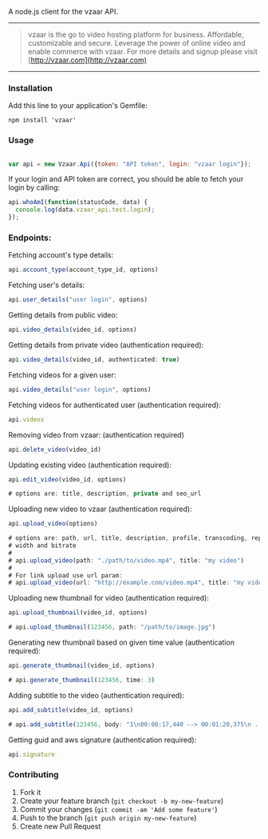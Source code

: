 A node.js client for the vzaar API.

---

>vzaar is the go to video hosting platform for business. Affordable, customizable and secure. Leverage the power of online video and enable commerce with vzaar. For more details and signup please visit [http://vzaar.com](http://vzaar.com)

----

### Installation

Add this line to your application's Gemfile:

    npm install 'vzaar'


### Usage

```javascript

var api = new Vzaar.Api({token: "API token", login: "vzaar login"});
```

If your login and API token are correct, you should be able to fetch your login by calling:
```javascript
api.whoAmI(function(statusCode, data) {
  console.log(data.vzaar_api.test.login);
});

```

### Endpoints:

Fetching account's type details:
```javascript
api.account_type(account_type_id, options)
```

Fetching user's details:
```javascript
api.user_details("user login", options)
```

Getting details from public video:
```javascript
api.video_details(video_id, options)
```

Getting details from private video (authentication required):
```javascript
api.video_details(video_id, authenticated: true)
```

Fetching videos for a given user:
```javascript
api.video_details("user login", options)
```

Fetching videos for authenticated user (authentication required):
```javascript
api.videos
```

Removing video from vzaar: (authentication required)
```javascript
api.delete_video(video_id)
```

Updating existing video (authentication required):
```javascript
api.edit_video(video_id, options)

# options are: title, description, private and seo_url
```

Uploading new video to vzaar (authentication required):
```javascript
api.upload_video(options)

# options are: path, url, title, description, profile, transcoding, replace_id,
# width and bitrate
#
# api.upload_video(path: "./path/to/video.mp4", title: "my video")
#
# For link upload use url param:
# api.upload_video(url: "http://example.com/video.mp4", title: "my video")
```

Uploading new thumbnail for video (authentication required):
```javascript
api.upload_thumbnail(video_id, options)

# api.upload_thumbnail(123456, path: "/path/to/image.jpg")
```

Generating new thumbnail based on given time value (authentication required):
```javascript
api.generate_thumbnail(video_id, options)

# api.generate_thumbnail(123456, time: 3)
```

Adding subtitle to the video (authentication required):
```javascript
api.add_subtitle(video_id, options)

# api.add_subtitle(123456, body: "1\n00:00:17,440 --> 00:01:20,375\n ......", language: "en")
```

Getting guid and aws signature (authentication required):
```ruby
api.signature
```


### Contributing

1. Fork it
2. Create your feature branch (`git checkout -b my-new-feature`)
3. Commit your changes (`git commit -am 'Add some feature'`)
4. Push to the branch (`git push origin my-new-feature`)
5. Create new Pull Request
